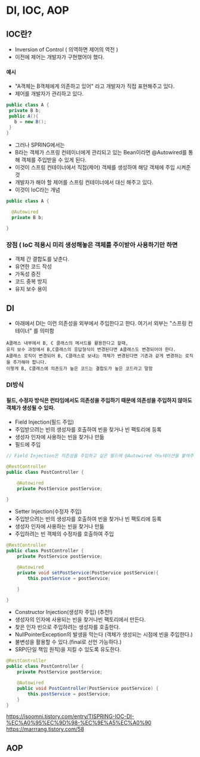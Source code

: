 # DI, IOC, AOP


## IOC란?
- Inversion of Control ( 의역하면 제어의 역전 )
- 이전에 제어는 개발자가 구현했어야 했다.

#### 예시
- "A객체는 B객체에게 의존하고 있어" 라고 개발자가 직접 표현해주고 있다.
- 제어를 개발자가 관리하고 있다.
```java
public class A {
 private B b;
 public A(){
   b = new B(); 
 } 
}

```
  
- 그러나 SPRING에서는
- B라는 객체가 스프링 컨테이너에게 관리되고 있는 Bean이라면 @Autowired를 통해 객체를 주입받을 수 있게 된다.
- 이것이 스프링 컨테이너에서 직접(제어) 객체를 생성하여 해당 객체에 주입 시켜준 것
- 개발자가 해야 할 제어를 스프링 컨테이너에서 대신 해주고 있다.
- 이것이 IoC라는 개념
```java
public class A {

  @Autowired
  private B b;

}
```

### 장점 ( IoC 적용시 미리 생성해놓은 객체를 주이받아 사용하기만 하면 
- 객체 간 결합도를 낮춘다.
- 유연한 코드 작성
- 가독성 증진
- 코드 중복 방지
- 유지 보수 용이

## DI
- 아래에서 DI는 이런 의존성을 외부에서 주입한다고 한다. 여기서 외부는 "스프링 컨테이너" 를 의미함
```
A클래스 내부에서 B, C 클래스의 메서드를 활용한다고 할때,
유지 보수 과정에서 B,C클래스의 응답형식이 변경된다면 A클래스도 변경되어야 한다.
A클래스 로직이 변경되어 B, C클래스로 보내는 객체가 변경된다면 기존과 같게 변경하는 로직을 추가해야 합니다.
이렇게 B, C클래스에 의존도가 높은 코드는 결합도가 높은 코드라고 말함
```

### DI방식

#### 필드, 수정자 방식은 런타임에서도 의존성을 주입하기 때문에 의존성을 주입하지 않아도 객체가 생성될 수 있따.

- Field Injection(필드 주입)
- 주입받으려는 빈의 생성자를 호출하여 빈을 찾거나 빈 팩토리에 등록
- 생성자 인자에 사용하는 빈을 찾거나 만듦
- 필드에 주입
```java
// Field Injection은 의존성을 주입하고 싶은 필드에 @Autowired 어노테이션을 붙여주면 의존성이 주입됨

@RestController
public class PostController {

    @Autowired
    private PostService postService;

}
```

- Setter Injection(수정자 주입)
- 주입받으려는 빈의 생성자를 호출하여 빈을 찾거나 빈 팩토리에 등록
- 생성자 인자에 사용하는 빈을 찾거나 만듦
- 주입하려는 빈 객체의 수정자를 호출하여 주입
```java
@RestController
public class PostController {
    private PostService postService;

    @Autowired
    private void setPostService(PostService postService){
        this.postService = postService;

    }

}
```

- Constructor Injection(생성자 주입) (추천!)
- 생성자의 인자에 사용되는 빈을 찾거나빈 팩토리에서 만든다.
- 찾은 인자 빈으로 주입하려는 생성자를 호출한다.
- NullPointerException의 발생을 막는다 (객체가 생성되는 시점에 빈을 주입한다.)
- 불변성을 활용할 수 있다.(final로 선언 가능하다.)
- SRP(단일 책임 원칙)을 지킬 수 있도록 유도한다. 
```java
@RestController
public class PostController {
    private PostService postService;

    @Autowired
    public void PostController(PostService postService) {
        this.postService = postService;
    }
}
```


https://isoomni.tistory.com/entry/TISPRING-IOC-DI-%EC%A0%95%EC%9D%98-%EC%9E%A5%EC%A0%90
https://marrrang.tistory.com/58



## AOP



